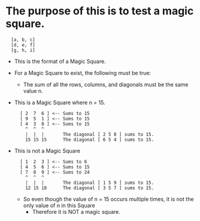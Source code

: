 # The purpose of this is to test a magic square.
  ```
    [a, b, c]
    [d, e, f]
    [g, h, i]
  ```
* This is the format of a Magic Square.
* For a Magic Square to exist, the following must be true:
  * The sum of all the rows, columns, and diagonals must be the same value n.

* This is a Magic Square where n = 15.
  ```
    [ 2  7  6 ] <-- Sums to 15
    [ 9  5  1 ] <-- Sums to 15
    [ 4  3  8 ] <-- Sums to 15
      ^  ^  ^
      |  |  |       The diagonal [ 2 5 8 ] sums to 15.
      15 15 15      The diagonal [ 6 5 4 ] sums to 15.
  ```

* This is not a Magic Square
  ```
    [ 1  2  3 ] <-- Sums to 6
    [ 4  5  6 ] <-- Sums to 15
    [ 7  8  9 ] <-- Sums to 24
      ^  ^  ^
      |  |  |       The diagonal [ 1 5 9 ] sums to 15.
      12 15 18      The diagonal [ 3 5 7 ] sums to 15.
  ```
  * So even though the value of n = 15 occurs multiple times, it is not the only value of n in this Square
    * Therefore it is NOT a magic square.